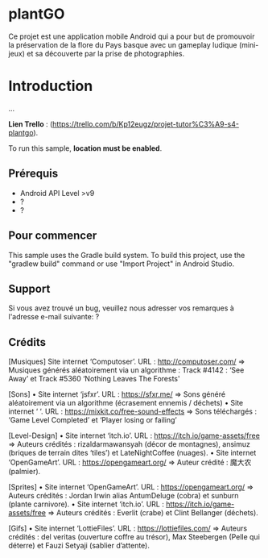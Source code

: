 plantGO
================

Ce projet est une application mobile Android qui a pour but de promouvoir la préservation de la flore du Pays basque avec un gameplay ludique (mini-jeux) et sa découverte par la prise de photographies.


Introduction
============

...


**Lien Trello** : 
(https://trello.com/b/Kp12eugz/projet-tutor%C3%A9-s4-plantgo).

To run this sample, **location must be enabled**.


Prérequis
--------------

- Android API Level >v9
- ?
- ?

Pour commencer
---------------

This sample uses the Gradle build system. To build this project, use the
"gradlew build" command or use "Import Project" in Android Studio.

Support
-------

Si vous avez trouvé un bug, veuillez nous adresser vos remarques à l'adresse e-mail suivante:
?


Crédits
-------

[Musiques]
Site internet ‘Computoser’. URL : http://computoser.com/
⇒ Musiques générés aléatoirement via un algorithme : Track #4142 : ‘See Away’ et Track #5360 ‘Nothing Leaves The Forests'

[Sons]
    • Site internet ‘jsfxr’. URL : https://sfxr.me/
⇒ Sons généré aléatoirement via un algorithme (écrasement ennemis / déchets)
    • Site internet ‘ ‘. URL : https://mixkit.co/free-sound-effects
=> Sons téléchargés : ‘Game Level Completed’ et ‘Player losing or failing’

[Level-Design]
    • Site internet ‘itch.io’. URL : https://itch.io/game-assets/free
⇒ Auteurs crédités : rizaldarmawansyah (décor de montagnes), ansimuz (briques de terrain dites ‘tiles’) et LateNightCoffee (nuages).
    • Site internet ‘OpenGameArt’. URL : https://opengameart.org/
⇒ Auteur crédité : 魔大农 (palmier). 

[Sprites]
    • Site internet ‘OpenGameArt’. URL : https://opengameart.org/
⇒ Auteurs crédités : Jordan Irwin alias AntumDeluge (cobra) et sunburn (plante carnivore).
    • Site internet ‘itch.io’. URL : https://itch.io/game-assets/free
⇒ Auteurs crédités : Everlit (crabe) et Clint Bellanger (déchets).

[Gifs]
    • Site internet ‘LottieFiles’. URL : https://lottiefiles.com/
⇒ Auteurs crédités : del veritas (ouverture coffre au trésor), Max Steebergen (Pelle qui déterre) et Fauzi Setyaji (sablier d’attente).

